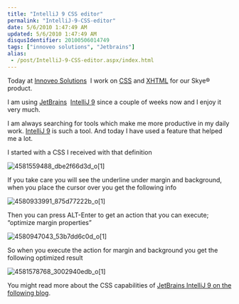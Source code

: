 ```yaml
---
title: "IntelliJ 9 CSS editor"
permalink: "IntelliJ-9-CSS-editor"
date: 5/6/2010 1:47:49 AM
updated: 5/6/2010 1:47:49 AM
disqusIdentifier: 20100506014749
tags: ["innoveo solutions", "Jetbrains"]
alias:
 - /post/IntelliJ-9-CSS-editor.aspx/index.html
---
```

Today at [Innoveo Solutions](http://www.innoveo.com/)  I work on [CSS](http://www.w3.org/Style/CSS/) and [XHTML](http://www.w3.org/TR/xhtml1/) for our Skye® product.

I am using [JetBrains](http://www.jetbrains.com/)  [IntelliJ 9](http://www.jetbrains.com/idea/index.html) since a couple of weeks now and I enjoy it very much.
<!-- more -->

I am always searching for tools which make me more productive in my daily work. [IntelliJ 9](http://www.jetbrains.com/idea/index.html) is such a tool. And today I have used a feature that helped me a lot.

I started with a CSS I received with that definition 

![4581559488_dbe2f66d3d_o[1]](/images/4581559488_dbe2f66d3d_o%5B1%5D.png "4581559488_dbe2f66d3d_o[1]") 

If you take care you will see the underline under margin and background, when you place the cursor over you get the following info

![4580933991_875d77222b_o[1]](/images/4580933991_875d77222b_o%5B1%5D.png "4580933991_875d77222b_o[1]") 

Then you can press ALT-Enter to get an action that you can execute; “optimize margin properties”

![4580947043_53b7dd6c0d_o[1]](/images/4580947043_53b7dd6c0d_o%5B1%5D.png "4580947043_53b7dd6c0d_o[1]") 

So when you execute the action for margin and background you get the following optimized result

![4581578768_3002940edb_o[1]](/images/4581578768_3002940edb_o%5B1%5D.png "4581578768_3002940edb_o[1]") 

You might read more about the CSS capabilities of [JetBrains IntelliJ 9 on the following blog](http://blogs.jetbrains.com/idea/tag/css/).
